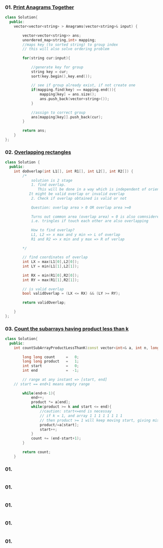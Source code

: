### 01. [Print Anagrams Together](https://practice.geeksforgeeks.org/problems/print-anagrams-together/1/)

```cpp
class Solution{
  public:
    vector<vector<string> > Anagrams(vector<string>& input) {
        
        vector<vector<string>> ans;
        unordered_map<string,int> mapping;
        //maps key (to sorted string) to group index
        // this will also solve ordering problem
        
        for(string cur:input){
            
            //generate key for group
            string key = cur;
            sort(key.begin(),key.end());
            
            // see if group already exist, if not create one
            if(mapping.find(key) == mapping.end()){
                mapping[key] = ans.size();
                ans.push_back(vector<string>());
            }
            
            //assign to correct group
            ans[mapping[key]].push_back(cur);
        }
        
        return ans;
    }
};  
```

### 02. [Overlapping rectangles](https://practice.geeksforgeeks.org/problems/overlapping-rectangles1924/1/)

```cpp
class Solution {
  public:
    int doOverlap(int L1[], int R1[], int L2[], int R2[]) {
        /*
            solution is 2 stage
            1. find overlap. 
               This will be done in a way which is independent of orientation of rectangles. 
	       It might be valid overlap or invalid overlap
            2. Check if overlap obtained is valid or not 
            
            Question: overlap area > 0 OR overlap area >=0
            
            Turns out common area (overlap area) = 0 is also comnsidered overlap, 
            i.e. tringles if touch each other are also overlapping
        
            How to find overlap?
            L1, L2 => x max and y min => L of overlap
            R1 and R2 => x min and y max => R of verlap
            
        */
        
        // find coordinates of overlap
        int LX = max(L1[0],L2[0]);
        int LY = min(L1[1],L2[1]);
        
        int RX = min(R1[0],R2[0]);
        int RY = max(R1[1],R2[1]);
        
        // is valid overlap
        bool validOverlap = (LX <= RX) && (LY >= RY);
        
        return validOverlap;      
        
    }
};
```

### 03. [Count the subarrays having product less than k ](https://practice.geeksforgeeks.org/problems/count-the-subarrays-having-product-less-than-k1708/1/#)

```cpp
class Solution{
  public:
    int countSubArrayProductLessThanK(const vector<int>& a, int n, long long k) {
        
        long long count     =   0;
        long long product   =   1;
        int start           =   0;
        int end             =  -1;
        
        // range at any instant => [start, end]
	// start == end+1 means empty range
        
        while(end<n-1){
            end++;
            product *= a[end];
            while(product >= k and start <= end){
                //caution: start<=end is necessay
                // if k = 1, and array 1 1 1 1 1 1 1 1
                // then product >= 1 will keep moving start, giving misleading range
                product/=a[start];
                start++;
            }
            count += (end-start+1);
        }
        
        return count;
    }

```

### 01. []()

```cpp

```

### 01. []()

```cpp

```

### 01. []()

```cpp

```

### 01. []()

```cpp

```

### 01. []()

```cpp

```